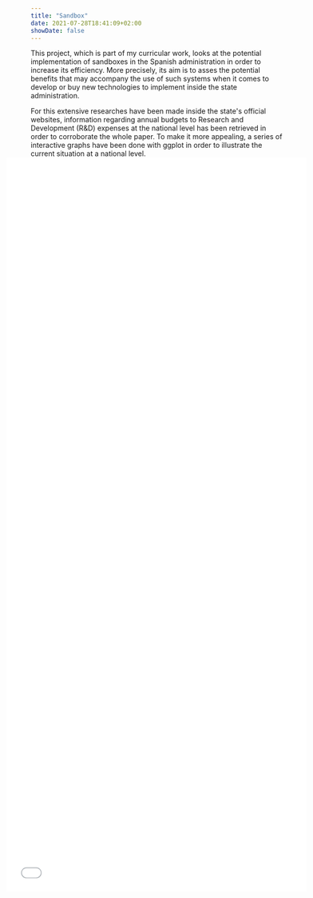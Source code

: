 ```yaml
---
title: "Sandbox"
date: 2021-07-28T18:41:09+02:00
showDate: false
---
```

This project, which is part of my curricular work, looks at the potential implementation of sandboxes in the Spanish administration in order to increase its efficiency. More precisely, its aim is to asses the potential benefits that may accompany the use of such systems when it comes to develop or buy new technologies to implement inside the state administration.

For this extensive researches have been made inside the state's official websites, information regarding annual budgets to Research and Development (R&D) expenses at the national level has been retrieved in order to corroborate the whole paper. To make it more appealing, a series of interactive graphs have been done with ggplot in order to illustrate the current situation at a national level.
<p>&nbsp;</p>

<center>
<p align="center">
<iframe src="/rd_expen.html" height=450 width=500 frameBorder=0 style="-webkit-transform:scale(1.2);-moz-transform-scale(1.2);"></iframe><p>
</center>
<center>
<p align="center">
<iframe src="/interaction.html" height=450 width=500 frameBorder=0 style="-webkit-transform:scale(1.2);-moz-transform-scale(1.2);"></iframe><p>
</center>
<p align="center">
<iframe src="/GAV.html" height=450 width=500 frameBorder=0 style="-webkit-transform:scale(1.2);-moz-transform-scale(1.2);"></iframe><p>
</center>
